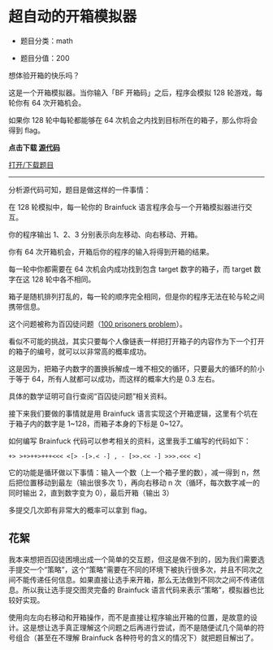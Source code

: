 # 超自动的开箱模拟器

- 题目分类：math

- 题目分值：200

想体验开箱的快乐吗？

这是一个开箱模拟器。当你输入「BF 开箱码」之后，程序会模拟 128 轮游戏，每轮你有 64 次开箱机会。

如果你 128 轮中每轮都能够在 64 次机会之内找到目标所在的箱子，那么你将会得到 flag。

**点击下载 [源代码](src/unboxing_simulator.py)**

[打开/下载题目](http://202.38.93.111:10080/?token={token})

---

分析源代码可知，题目是做这样的一件事情：

在 128 轮模拟中，每一轮你的 Brainfuck 语言程序会与一个开箱模拟器进行交互。

你的程序输出 1、2、3 分别表示向左移动、向右移动、开箱。

你有 64 次开箱机会，开箱后你的程序的输入将得到开箱的结果。

每一轮中你都需要在 64 次机会内成功找到包含 target 数字的箱子，而 target 数字在这 128 轮中各不相同。

箱子是随机排列打乱的，每一轮的顺序完全相同，但是你的程序无法在轮与轮之间携带信息。

这个问题被称为百囚徒问题（[100 prisoners problem](https://en.wikipedia.org/wiki/100_prisoners_problem)）。

看似不可能的挑战，其实只要每个人像链表一样把打开箱子的内容作为下一个打开的箱子的编号，就可以以非常高的概率成功。

这是因为，把箱子内数字的置换拆解成一堆不相交的循环，只要最大的循环的阶小于等于 64，所有人就都可以成功，而这样的概率大约是 0.3 左右。

具体的数学证明可自行查阅“百囚徒问题”相关资料。

接下来我们要做的事情就是用 Brainfuck 语言实现这个开箱逻辑，这里有个坑在于箱子内的数字是 1~128，而箱子本身的下标是 0~127。

如何编写 Brainfuck 代码可以参考相关的资料，这里我手工编写的代码如下：

`+> >+>++>+++<<< <[> -[>.< -] , - [>>.<< -] >>>.<<< <]`

它的功能是循环做以下事情：输入一个数（上一个箱子里的数），减一得到 n，然后把位置移动到最左（输出很多次 1），再向右移动 n 次（循环，每次数字减一的同时输出 2，直到数字变为 0），最后开箱（输出 3）

多提交几次即有非常大的概率可以拿到 flag。

## 花絮

我本来想把百囚徒困境出成一个简单的交互题，但这是做不到的，因为我们需要选手提交一个“策略”，这个“策略”需要在不同的环境下被执行很多次，并且不同次之间不能传递任何信息。如果直接让选手来开箱，那么无法做到不同次之间不传递信息。所以我让选手提交图灵完备的 Brainfuck 语言代码来表示“策略”，模拟器也比较好实现。

使用向左向右移动和开箱操作，而不是直接让程序输出开箱的位置，是故意的设计。这是想让选手真正理解这个问题之后再进行尝试，而不是随便试几个简单的符号组合（甚至在不理解 Brainfuck 各种符号的含义的情况下）就把题目解出了。
